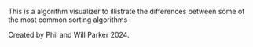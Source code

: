 This is a algorithm visualizer to illistrate the differences between some of the most common sorting algorithms

Created by Phil and Will Parker 2024.
